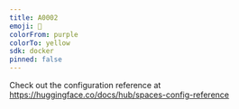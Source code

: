 ```yaml
---
title: A0002
emoji: 🚀
colorFrom: purple
colorTo: yellow
sdk: docker
pinned: false
---
```


Check out the configuration reference at https://huggingface.co/docs/hub/spaces-config-reference

